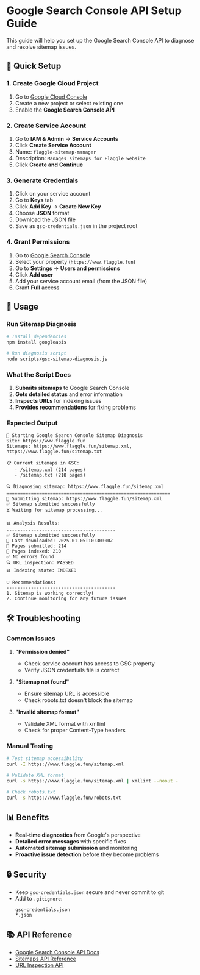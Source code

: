 # Google Search Console API Setup Guide

This guide will help you set up the Google Search Console API to diagnose and resolve sitemap issues.

## 🚀 Quick Setup

### 1. Create Google Cloud Project

1. Go to [Google Cloud Console](https://console.cloud.google.com/)
2. Create a new project or select existing one
3. Enable the **Google Search Console API**

### 2. Create Service Account

1. Go to **IAM & Admin** → **Service Accounts**
2. Click **Create Service Account**
3. Name: `flaggle-sitemap-manager`
4. Description: `Manages sitemaps for Flaggle website`
5. Click **Create and Continue**

### 3. Generate Credentials

1. Click on your service account
2. Go to **Keys** tab
3. Click **Add Key** → **Create New Key**
4. Choose **JSON** format
5. Download the JSON file
6. Save as `gsc-credentials.json` in the project root

### 4. Grant Permissions

1. Go to [Google Search Console](https://search.google.com/search-console/)
2. Select your property (`https://www.flaggle.fun`)
3. Go to **Settings** → **Users and permissions**
4. Click **Add user**
5. Add your service account email (from the JSON file)
6. Grant **Full** access

## 🔧 Usage

### Run Sitemap Diagnosis

```bash
# Install dependencies
npm install googleapis

# Run diagnosis script
node scripts/gsc-sitemap-diagnosis.js
```

### What the Script Does

1. **Submits sitemaps** to Google Search Console
2. **Gets detailed status** and error information
3. **Inspects URLs** for indexing issues
4. **Provides recommendations** for fixing problems

### Expected Output

```
🚀 Starting Google Search Console Sitemap Diagnosis
Site: https://www.flaggle.fun
Sitemaps: https://www.flaggle.fun/sitemap.xml, https://www.flaggle.fun/sitemap.txt

📋 Current sitemaps in GSC:
   - /sitemap.xml (214 pages)
   - /sitemap.txt (210 pages)

🔍 Diagnosing sitemap: https://www.flaggle.fun/sitemap.xml
============================================================
🚀 Submitting sitemap: https://www.flaggle.fun/sitemap.xml
✅ Sitemap submitted successfully
⏳ Waiting for sitemap processing...

📊 Analysis Results:
----------------------------------------
✅ Sitemap submitted successfully
📅 Last downloaded: 2025-01-05T10:30:00Z
📄 Pages submitted: 214
📄 Pages indexed: 210
✅ No errors found
🔍 URL inspection: PASSED
📊 Indexing state: INDEXED

💡 Recommendations:
----------------------------------------
1. Sitemap is working correctly!
2. Continue monitoring for any future issues
```

## 🛠️ Troubleshooting

### Common Issues

1. **"Permission denied"**
   - Check service account has access to GSC property
   - Verify JSON credentials file is correct

2. **"Sitemap not found"**
   - Ensure sitemap URL is accessible
   - Check robots.txt doesn't block the sitemap

3. **"Invalid sitemap format"**
   - Validate XML format with xmllint
   - Check for proper Content-Type headers

### Manual Testing

```bash
# Test sitemap accessibility
curl -I https://www.flaggle.fun/sitemap.xml

# Validate XML format
curl -s https://www.flaggle.fun/sitemap.xml | xmllint --noout -

# Check robots.txt
curl -s https://www.flaggle.fun/robots.txt
```

## 📊 Benefits

- **Real-time diagnostics** from Google's perspective
- **Detailed error messages** with specific fixes
- **Automated sitemap submission** and monitoring
- **Proactive issue detection** before they become problems

## 🔒 Security

- Keep `gsc-credentials.json` secure and never commit to git
- Add to `.gitignore`:
  ```
  gsc-credentials.json
  *.json
  ```

## 📚 API Reference

- [Google Search Console API Docs](https://developers.google.com/webmaster-tools/v1/getting-started)
- [Sitemaps API Reference](https://developers.google.com/webmaster-tools/v1/sitemaps)
- [URL Inspection API](https://developers.google.com/webmaster-tools/v1/urlInspection/index/inspect)

